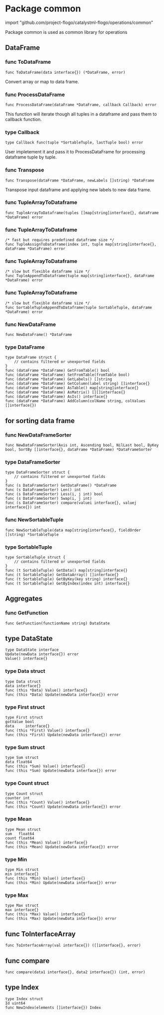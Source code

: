 # Package common

import "github.com/project-flogo/catalystml-flogo/operations/common"

Package common is used as common library for operations

## DataFrame

### func ToDataFrame
```
func ToDataFrame(data interface{}) (*DataFrame, error)
``` 
Convert array or map to data frame.
### func ProcessDataFrame
```
func ProcessDataFrame(dataFrame *DataFrame, callback Callback) error 
```
This function will iterate though all tuples in a dataframe and pass them to callback function.
### type Callback
```
type Callback func(tuple *SortableTuple, lastTuple bool) error
```
User impletement it and pass it to ProcessDataFrame for processing dataframe tuple by tuple.
### func Transpose
```
func Transpose(dataFrame *DataFrame, newLabels []string) *DataFrame 
```
Transpose input dataframe and applying new labels to new data frame.
### func TupleArrayToDataframe
```
func TupleArrayToDataframe(tuples []map[string]interface{}, dataFrame *DataFrame) error 
```
### func TupleArrayToDataframe
```
/* fast but requires predefined dataframe size */
func TupleAssignToDataframe(index int, tuple map[string]interface{}, dataFrame *DataFrame) error 
```
### func TupleArrayToDataframe
```
/* slow but flexible dataframe size */
func TupleAppendToDataframe(tuple map[string]interface{}, dataFrame *DataFrame) error 
```
### func TupleArrayToDataframe
```
/* slow but flexible dataframe size */
func SortableTupleAppendToDataframe(tuple SortableTuple, dataFrame *DataFrame) error 
```
### func NewDataFrame
```
func NewDataFrame() *DataFrame 
```
### type DataFrame
```
type DataFrame struct {
	// contains filtered or unexported fields
}
func (dataFrame *DataFrame) GetFromTable() bool 
func (dataFrame *DataFrame) SetFromTable(fromTable bool) 
func (dataFrame *DataFrame) GetLabels() []string 
func (dataFrame *DataFrame) GetColumn(label string) []interface{} 
func (dataFrame *DataFrame) AsTable() map[string]interface{} 
func (dataFrame *DataFrame) AsMatrix() [][]interface{} 
func (dataFrame *DataFrame) AsIs() interface{} 
func (dataFrame *DataFrame) AddColumn(colName string, colValues []interface{}) 
```
## for sorting data frame
### func NewDataFrameSorter
```
func NewDataFrameSorter(Axis int, Ascending bool, NilLast bool, ByKey bool, SortBy []interface{}, dataFrame *DataFrame) *DataFrameSorter 
```
### type DataFrameSorter
```
type DataFrameSorter struct {
	// contains filtered or unexported fields
}
func (s DataFrameSorter) GetDataFrame() *DataFrame 
func (s DataFrameSorter) Len() int 
func (s DataFrameSorter) Less(i, j int) bool 
func (s DataFrameSorter) Swap(i, j int) 
func (s DataFrameSorter) compare(valuei interface{}, valuej interface{}) int 
```
### func NewSortableTuple
```
func NewSortableTuple(data map[string]interface{}, fieldOrder []string) *SortableTuple 
```
### type SortableTuple
```
type SortableTuple struct {
	// contains filtered or unexported fields
}
func (t SortableTuple) GetData() map[string]interface{} 
func (t SortableTuple) GetDataArray() []interface{} 
func (t SortableTuple) GetByKey(key string) interface{} 
func (t SortableTuple) GetByIndex(index int) interface{}
```
## Aggregates
### func GetFunction
```
func GetFunction(functionName string) DataState 
```
## type DataState
```
type DataState interface
Update(newData interface{}) error
Value() interface{}
```
### type Data struct
```
type Data struct
data interface{}
func (this *Data) Value() interface{} 
func (this *Data) Update(newData interface{}) error 
```
### type First struct
```
type First struct
gotValue bool
data     interface{}
func (this *First) Value() interface{} 
func (this *First) Update(newData interface{}) error 
```
### type Sum struct
```
type Sum struct
data float64
func (this *Sum) Value() interface{} 
func (this *Sum) Update(newData interface{}) error 
```
### type Count struct
```
type Count struct
counter int
func (this *Count) Value() interface{} 
func (this *Count) Update(newData interface{}) error 
```
### type Mean
```
type Mean struct
sum   float64
count float64
func (this *Mean) Value() interface{} 
func (this *Mean) Update(newData interface{}) error 
```
### type Min
```
type Min struct 
min interface{}
func (this *Min) Value() interface{} 
func (this *Min) Update(newData interface{}) error 
```
### type Max
```
type Max struct 
max interface{}
func (this *Max) Value() interface{} 
func (this *Max) Update(newData interface{}) error 
```
## func ToInterfaceArray
```
func ToInterfaceArray(val interface{}) ([]interface{}, error) 
```
## func compare
```
func compare(data1 interface{}, data2 interface{}) (int, error) 
```
## type Index
```
type Index struct
Id uint64
func NewIndex(elements []interface{}) Index 
```